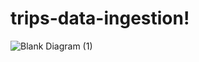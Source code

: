 # trips-data-ingestion!
![Blank Diagram (1)](https://user-images.githubusercontent.com/3865974/167309673-1c0d90a1-f9e2-4405-b8ad-d50344b650f3.jpeg)
